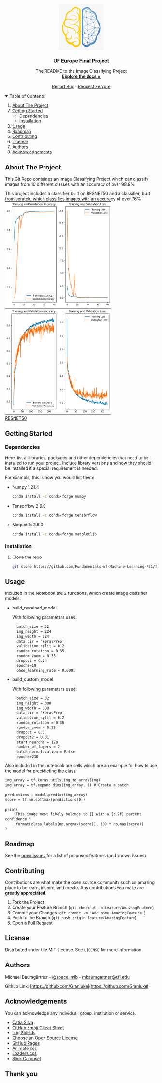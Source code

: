 <!-- PROJECT LOGO -->
<br />
<p align="center">
  <a href="https://github.com/Fundamentals-of-Machine-Learning-F21/final-project---code-report-uf-europe">
    <img src="images/uf_europe_logo.png" alt="Logo" width="150" height="150">
  </a>

  <h3 align="center">UF Europe Final Project</h3>

  <p align="center">
    The README to the Image Classifying Project
    <br />
    <a href="https://github.com/Fundamentals-of-Machine-Learning-F21/final-project---code-report-uf-europe/Report UF Europe.doc"><strong>Explore the docs »</strong></a>
    <br />
    <br />
    <a href="https://github.com/Fundamentals-of-Machine-Learning-F21/final-project---code-report-uf-europe/issues">Report Bug</a>
    ·
    <a href="https://github.com/Fundamentals-of-Machine-Learning-F21/final-project---code-report-uf-europe/issues">Request Feature</a>
  </p>
</p>



<!-- TABLE OF CONTENTS -->
<details open="open">
  <summary>Table of Contents</summary>
  <ol>
    <li>
      <a href="#about-the-project">About The Project</a>
    </li>
    <li>
      <a href="#getting-started">Getting Started</a>
      <ul>
        <li><a href="#dependencies">Dependencies</a></li>
        <li><a href="#installation">Installation</a></li>
      </ul>
    </li>
    <li><a href="#usage">Usage</a></li>
    <li><a href="#roadmap">Roadmap</a></li>
    <li><a href="#contributing">Contributing</a></li>
    <li><a href="#license">License</a></li>
    <li><a href="#authors">Authors</a></li>
    <li><a href="#acknowledgements">Acknowledgements</a></li>
  </ol>
</details>



<!-- ABOUT THE PROJECT -->
## About The Project

This Git Repo containes an Image Classifying Project which can classify images from 10 different classes with an accuracy of over 98.8%.

This project includes a classifier built on RESNET50 and a classifier, built from scratch, which classifies images with an accuracy of over 76%<br>
<img src="images/retrainedResnet50.png" alt="Logo" width="350" height="350">
<img src="images/CustomNN.png" alt="Logo" width="350" height="350">
<br>[RESNET50](https://arxiv.org/pdf/1512.03385v1.pdf)

<!-- GETTING STARTED -->
## Getting Started

### Dependencies

Here, list all libraries, packages and other dependencies that need to be installed to run your project. Include library versions and how they should be installed if a special requirement is needed.

For example, this is how you would list them:
* Numpy 1.21.4
  ```sh
  conda install -c conda-forge numpy
  ```
* Tensorflow 2.6.0
  ```sh
  conda install -c conda-forge tensorflow
  ```
* Matplotlib 3.5.0
  ```sh
  conda install -c conda-forge matplotlib
  ```

### Installation

1. Clone the repo
   ```sh
   git clone https://github.com/Fundamentals-of-Machine-Learning-F21/final-project---code-report-uf-europe
   ```

<!-- USAGE EXAMPLES -->
## Usage

Included in the Notebook are 2 functions, which create image classifier models: 
- build_retrained_model

  With following parameters used:
  ```
    batch_size = 32
    img_height = 224
    img_width = 224
    data_dir = 'KerasPrep'
    validation_split = 0.2
    random_rotation = 0.35
    random_zoom = 0.35
    dropout = 0.24
    epochs=10
    base_learning_rate = 0.0001
  ```
- build_custom_model

  With following parameters used:
  ```
    batch_size = 32
    img_height = 300
    img_width = 300
    data_dir = 'KerasPrep'
    validation_split = 0.2
    random_rotation = 0.35
    random_zoom = 0.35
    dropout = 0.3
    dropout2 = 0.31
    start_neurons = 128
    number_of_layers = 2
    batch_normalization = False
    epochs=230
  ```

Also included in the notebook are cells which are an example for how to use the model for precidicting the class.

```
img_array = tf.keras.utils.img_to_array(img)
img_array = tf.expand_dims(img_array, 0) # Create a batch

predictions = model.predict(img_array)
score = tf.nn.softmax(predictions[0])

print(
    "This image most likely belongs to {} with a {:.2f} percent confidence."
    .format(class_labels[np.argmax(score)], 100 * np.max(score))
)
```



<!-- ROADMAP -->
## Roadmap

See the [open issues](https://github.com/Fundamentals-of-Machine-Learning-F21/final-project---code-report-uf-europe/issues) for a list of proposed features (and known issues).

<!-- CONTRIBUTING -->
## Contributing

Contributions are what make the open source community such an amazing place to be learn, inspire, and create. Any contributions you make are **greatly appreciated**.

1. Fork the Project
2. Create your Feature Branch (`git checkout -b feature/AmazingFeature`)
3. Commit your Changes (`git commit -m 'Add some AmazingFeature'`)
4. Push to the Branch (`git push origin feature/AmazingFeature`)
5. Open a Pull Request


<!-- LICENSE -->
## License

Distributed under the MIT License. See `LICENSE` for more information.


<!-- Authors -->
## Authors

Michael Baumgärtner - [@space_mib](https://twitter.com/space_mib) - mbaumgartner@ufl.edu

Github Link: [https://github.com/Granluke](https://github.com/Granluke)


<!-- ACKNOWLEDGEMENTS -->
## Acknowledgements

You can acknowledge any individual, group, institution or service.
* [Catia Silva](https://faculty.eng.ufl.edu/catia-silva/)
* [GitHub Emoji Cheat Sheet](https://www.webpagefx.com/tools/emoji-cheat-sheet)
* [Img Shields](https://shields.io)
* [Choose an Open Source License](https://choosealicense.com)
* [GitHub Pages](https://pages.github.com)
* [Animate.css](https://daneden.github.io/animate.css)
* [Loaders.css](https://connoratherton.com/loaders)
* [Slick Carousel](https://kenwheeler.github.io/slick)

## Thank you
